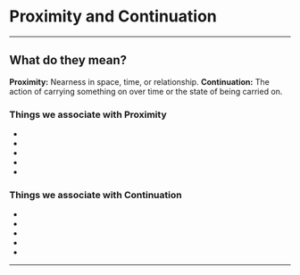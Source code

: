 # Proximity and  Continuation

________________________

## What do they mean?
**Proximity:** Nearness in space, time, or relationship.
**Continuation:** The action of carrying something on over time or the state of being carried on.

### Things we associate with Proximity
* 
*
*
*
*

### Things we associate with Continuation
*
*
*
*
* 

___